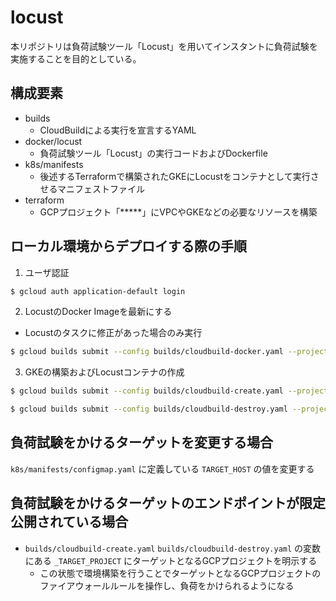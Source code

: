 # locust
本リポジトリは負荷試験ツール「Locust」を用いてインスタントに負荷試験を実施することを目的としている。

## 構成要素
* builds
  * CloudBuildによる実行を宣言するYAML
* docker/locust
  * 負荷試験ツール「Locust」の実行コードおよびDockerfile
* k8s/manifests
  * 後述するTerraformで構築されたGKEにLocustをコンテナとして実行させるマニフェストファイル
* terraform
  * GCPプロジェクト「*****」にVPCやGKEなどの必要なリソースを構築

## ローカル環境からデプロイする際の手順

1. ユーザ認証

```bash
$ gcloud auth application-default login
```

2. LocustのDocker Imageを最新にする
 * Locustのタスクに修正があった場合のみ実行

```bash
$ gcloud builds submit --config builds/cloudbuild-docker.yaml --project *****
```

3. GKEの構築およびLocustコンテナの作成
 
```bash
$ gcloud builds submit --config builds/cloudbuild-create.yaml --project *****
```

```bash
$ gcloud builds submit --config builds/cloudbuild-destroy.yaml --project *****
```

## 負荷試験をかけるターゲットを変更する場合

`k8s/manifests/configmap.yaml` に定義している `TARGET_HOST` の値を変更する

## 負荷試験をかけるターゲットのエンドポイントが限定公開されている場合

* `builds/cloudbuild-create.yaml` `builds/cloudbuild-destroy.yaml` の変数にある `_TARGET_PROJECT` にターゲットとなるGCPプロジェクトを明示する
  * この状態で環境構築を行うことでターゲットとなるGCPプロジェクトのファイアウォールルールを操作し、負荷をかけられるようになる